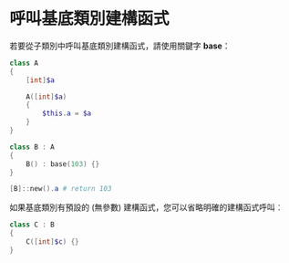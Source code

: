 # 呼叫基底類別建構函式

若要從子類別中呼叫基底類別建構函式，請使用關鍵字 **base**：

```PowerShell
class A 
{
    [int]$a

    A([int]$a)
    {
        $this.a = $a
    }
}

class B : A
{
    B() : base(103) {}
}

[B]::new().a # return 103
```

如果基底類別有預設的 (無參數) 建構函式，您可以省略明確的建構函式呼叫︰

```PowerShell
class C : B
{
    C([int]$c) {}
}
```

<!--HONumber=Jun16_HO4-->


